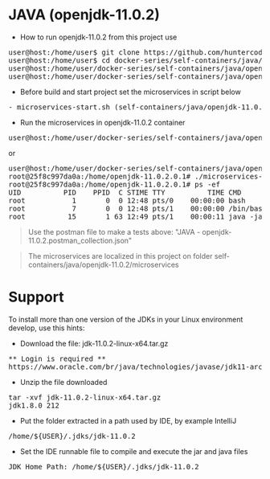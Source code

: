 # JAVA (openjdk-11.0.2)

- How to run openjdk-11.0.2 from this project use

<pre>
user@host:/home/user$ git clone https://github.com/huntercodexs/docker-series.git .
user@host:/home/user$ cd docker-series/self-containers/java/openjdk-11.0.2
user@host:/home/user/docker-series/self-containers/java/openjdk-11.0.2$ docker-compose up --build
user@host:/home/user/docker-series/self-containers/java/openjdk-11.0.2$ docker-compose start
</pre>

- Before build and start project set the microservices in script below

<pre>
- microservices-start.sh (self-containers/java/openjdk-11.0.2/microservices/microservices-start.sh)
</pre>

- Run the microservices in openjdk-11.0.2 container

<pre>
user@host:/home/user/docker-series/self-containers/java/openjdk-11.0.2$ docker exec -it openjdk-11.0.2 ./microservices-start.sh
</pre>

or

<pre>
user@host:/home/user/docker-series/self-containers/java/openjdk-11.0.2$ docker exec -it openjdk-11.0.2 /bin/bash
root@25f8c997da0a:/home/openjdk-11.0.2.0.1# ./microservices-start.sh
root@25f8c997da0a:/home/openjdk-11.0.2.0.1# ps -ef
UID          PID    PPID  C STIME TTY          TIME CMD
root           1       0  0 12:48 pts/0    00:00:00 bash
root           7       0  0 12:48 pts/1    00:00:00 /bin/bash
root          15       1 63 12:49 pts/1    00:00:11 java -jar SIMPLE-API-USERS-0.0.1-SNAPSHOT.jar
</pre>

> Use the postman file to make a tests above: "JAVA - openjdk-11.0.2.postman_collection.json"

> The microservices are localized in this project on folder self-containers/java/openjdk-11.0.2/microservices


# Support

To install more than one version of the JDKs in your Linux environment develop, use this hints:

- Download the file: jdk-11.0.2-linux-x64.tar.gz
<pre>
** Login is required **
https://www.oracle.com/br/java/technologies/javase/jdk11-archive-downloads.html
</pre>

- Unzip the file downloaded
<pre>
tar -xvf jdk-11.0.2-linux-x64.tar.gz
jdk1.8.0_212
</pre>

- Put the folder extracted in a path used by IDE, by example IntelliJ
<pre>
/home/${USER}/.jdks/jdk-11.0.2
</pre>

- Set the IDE runnable file to compile and execute the jar and java files
<pre>
JDK Home Path: /home/${USER}/.jdks/jdk-11.0.2
</pre>

